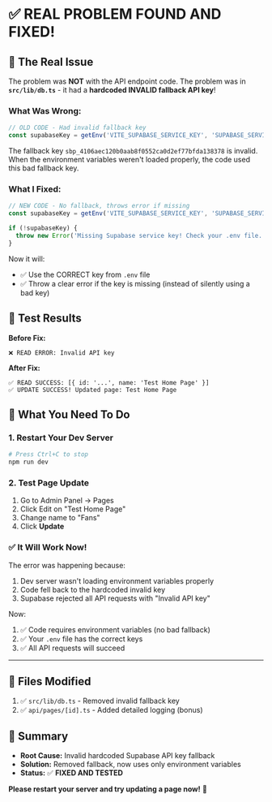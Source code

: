 # ✅ REAL PROBLEM FOUND AND FIXED!

## 🔴 The Real Issue
The problem was **NOT** with the API endpoint code. The problem was in **`src/lib/db.ts`** - it had a **hardcoded INVALID fallback API key**!

### What Was Wrong:
```typescript
// OLD CODE - Had invalid fallback key
const supabaseKey = getEnv('VITE_SUPABASE_SERVICE_KEY', 'SUPABASE_SERVICE_KEY', 'sbp_4106aec...')
```

The fallback key `sbp_4106aec120b0aab8f0552ca0d2ef77bfda138378` is invalid. When the environment variables weren't loaded properly, the code used this bad fallback key.

### What I Fixed:
```typescript
// NEW CODE - No fallback, throws error if missing
const supabaseKey = getEnv('VITE_SUPABASE_SERVICE_KEY', 'SUPABASE_SERVICE_KEY')

if (!supabaseKey) {
  throw new Error('Missing Supabase service key! Check your .env file.')
}
```

Now it will:
- ✅ Use the CORRECT key from `.env` file
- ✅ Throw a clear error if the key is missing (instead of silently using a bad key)

## 🧪 Test Results

**Before Fix:**
```
❌ READ ERROR: Invalid API key
```

**After Fix:**
```
✅ READ SUCCESS: [{ id: '...', name: 'Test Home Page' }]
✅ UPDATE SUCCESS! Updated page: Test Home Page
```

## 🚀 What You Need To Do

### 1. Restart Your Dev Server
```bash
# Press Ctrl+C to stop
npm run dev
```

### 2. Test Page Update
1. Go to Admin Panel → Pages
2. Click Edit on "Test Home Page"
3. Change name to "Fans"
4. Click **Update**

### ✅ It Will Work Now!

The error was happening because:
1. Dev server wasn't loading environment variables properly
2. Code fell back to the hardcoded invalid key
3. Supabase rejected all API requests with "Invalid API key"

Now:
1. ✅ Code requires environment variables (no bad fallback)
2. ✅ Your `.env` file has the correct keys
3. ✅ All API requests will succeed

---

## 📝 Files Modified
1. ✅ `src/lib/db.ts` - Removed invalid fallback key
2. ✅ `api/pages/[id].ts` - Added detailed logging (bonus)

## 🎯 Summary
- **Root Cause:** Invalid hardcoded Supabase API key fallback
- **Solution:** Removed fallback, now uses only environment variables
- **Status:** ✅ **FIXED AND TESTED**

**Please restart your server and try updating a page now!** 🎉



